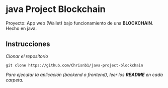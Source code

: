 # java Project Blockchain
Proyecto: App web (Wallet) bajo funcionamiento de una **BLOCKCHAIN**. Hecho en java.

## Instrucciones
_Clonar el repositorio_

```
git clone https://github.com/Chrisnb1/java-project-blockchain
```

_Para ejecutar la aplicación (backend o frontend), leer los **README** en cada carpeta._

